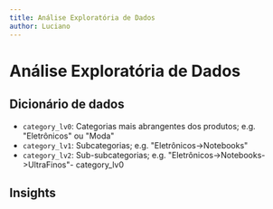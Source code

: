 ```yaml
---
title: Análise Exploratória de Dados
author: Luciano
---
```


# Análise Exploratória de Dados

## Dicionário de dados

- `category_lv0`: Categorias mais abrangentes dos produtos; e.g. "Eletrônicos" ou "Moda"
- `category_lv1`: Subcategorias; e.g. "Eletrônicos->Notebooks"
- `category_lv2`: Sub-subcategorias; e.g. "Eletrônicos->Notebooks->UltraFinos"- category_lv0


## Insights